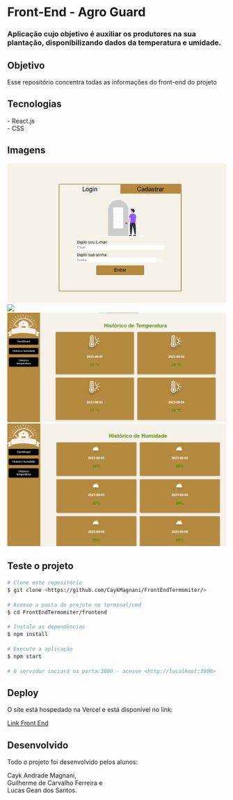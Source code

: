 # Front-End - Agro Guard
### Aplicação cujo objetivo é auxiliar os produtores na sua plantação, disponibilizando dados da temperatura e umidade.

## Objetivo
<p> Esse repositório concentra todas as informações do front-end do projeto</p>

## Tecnologias
<p> - React.js </br>
    - CSS </br>
</p>

## Imagens
<img src="assets/image_front_4.png"/></br>
<img src="assets/image_front_1.png"/></br>
<img src="assets/image_front_2.png"/></br>
<img src="assets/image_front_3.png"/></br>

## Teste o projeto
``` bash
# Clone este repositório
$ git clone <https://github.com/CaykMagnani/FrontEndTermomiter/>

# Acesse a pasta do projeto no terminal/cmd
$ cd FrontEndTermomiter/frontend

# Instale as dependências
$ npm install

# Execute a aplicação 
$ npm start

# O servidor inciará na porta:3000 - acesse <http://localhost:3000>
```

## Deploy
<p>O site está hospedado na Vercel e está disponível no link:</p>
<p><a href="https://front-end-termomiter.vercel.app/login">Link Front End</a></br></p>

## Desenvolvido
<p>Todo o projeto foi desenvolvido pelos alunos: </br></p>
<p>Cayk Andrade Magnani,</br>Guilherme de Carvalho Ferreira e</br> Lucas Gean dos Santos.</p>
